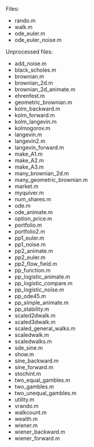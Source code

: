 Files:

*  rando.m
*  walk.m
*  ode_euler.m
*  ode_euler_noise.m


Unprocessed files:

*  add_noise.m
*  black_scholes.m
*  brownian.m
*  brownian_2d.m
*  brownian_2d_animate.m
*  ehrenfest.m
*  geometric_brownian.m
*  kolm_backward.m
*  kolm_forward.m
*  kolm_langevin.m
*  kolmogorov.m
*  langevin.m
*  langevin2.m
*  langevin_forward.m
*  make_A1.m
*  make_A2.m
*  make_A3.m
*  many_brownian_2d.m
*  many_geometric_brownian.m
*  market.m
*  myquiver.m
*  num_shares.m
*  ode.m
*  ode_animate.m
*  option_price.m
*  portfolio.m
*  portfolio2.m
*  pp1_euler.m
*  pp1_noise.m
*  pp2_animate.m
*  pp2_euler.m
*  pp2_flow_field.m
*  pp_function.m
*  pp_logistic_animate.m
*  pp_logistic_compare.m
*  pp_logistic_noise.m
*  pp_ode45.m
*  pp_simple_animate.m
*  pp_stability.m
*  scaled2dwalk.m
*  scaled3dwalk.m
*  scaled_general_walks.m
*  scaledwalk.m
*  scaledwalks.m
*  sde_sine.m
*  show.m
*  sine_backward.m
*  sine_forward.m
*  stochint.m
*  two_equal_gambles.m
*  two_gambles.m
*  two_unequal_gambles.m
*  utility.m
*  vrando.m
*  walkcount.m
*  wealth.m
*  wiener.m
*  wiener_backward.m
*  wiener_forward.m